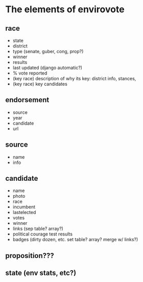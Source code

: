 # The elements of envirovote #

## race ##
  * state
  * district
  * type (senate, guber, cong, prop?)
  * winner
  * results
  * last updated (django automatic?)
  * % vote reported
  * (key race) description of why its key: district info, stances,
  * (key race) key candidates

## endorsement ##
  * source
  * year
  * candidate
  * url

## source ##
  * name
  * info

## candidate ##
  * name
  * photo
  * race
  * incumbent
  * lastelected
  * votes
  * winner
  * links (sep table? array?)
  * political courage test results
  * badges (dirty dozen, etc.  set table?  array?  merge w/ links?)

## proposition??? ##
## state (env stats, etc?) ##
